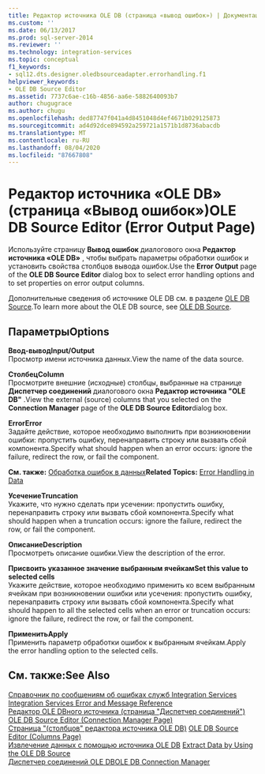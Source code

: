 ```yaml
---
title: Редактор источника OLE DB (страница «вывод ошибок») | Документация Майкрософт
ms.custom: ''
ms.date: 06/13/2017
ms.prod: sql-server-2014
ms.reviewer: ''
ms.technology: integration-services
ms.topic: conceptual
f1_keywords:
- sql12.dts.designer.oledbsourceadapter.errorhandling.f1
helpviewer_keywords:
- OLE DB Source Editor
ms.assetid: 7737c6ae-c16b-4856-aa6e-5882640093b7
author: chugugrace
ms.author: chugu
ms.openlocfilehash: ded87747f041a4d8451048d4ef4671b029125873
ms.sourcegitcommit: ad4d92dce894592a259721a1571b1d8736abacdb
ms.translationtype: MT
ms.contentlocale: ru-RU
ms.lasthandoff: 08/04/2020
ms.locfileid: "87667808"
---
```

# <a name="ole-db-source-editor-error-output-page"></a><span data-ttu-id="28882-102">Редактор источника «OLE DB» (страница «Вывод ошибок»)</span><span class="sxs-lookup"><span data-stu-id="28882-102">OLE DB Source Editor (Error Output Page)</span></span>
  <span data-ttu-id="28882-103">Используйте страницу **Вывод ошибок** диалогового окна **Редактор источника «OLE DB»** , чтобы выбрать параметры обработки ошибок и установить свойства столбцов вывода ошибок.</span><span class="sxs-lookup"><span data-stu-id="28882-103">Use the **Error Output** page of the **OLE DB Source Editor** dialog box to select error handling options and to set properties on error output columns.</span></span>  
  
 <span data-ttu-id="28882-104">Дополнительные сведения об источнике OLE DB см. в разделе [OLE DB Source](data-flow/ole-db-source.md).</span><span class="sxs-lookup"><span data-stu-id="28882-104">To learn more about the OLE DB source, see [OLE DB Source](data-flow/ole-db-source.md).</span></span>  
  
## <a name="options"></a><span data-ttu-id="28882-105">Параметры</span><span class="sxs-lookup"><span data-stu-id="28882-105">Options</span></span>  
 <span data-ttu-id="28882-106">**Ввод-вывод**</span><span class="sxs-lookup"><span data-stu-id="28882-106">**Input/Output**</span></span>  
 <span data-ttu-id="28882-107">Просмотр имени источника данных.</span><span class="sxs-lookup"><span data-stu-id="28882-107">View the name of the data source.</span></span>  
  
 <span data-ttu-id="28882-108">**Столбец**</span><span class="sxs-lookup"><span data-stu-id="28882-108">**Column**</span></span>  
 <span data-ttu-id="28882-109">Просмотрите внешние (исходные) столбцы, выбранные на странице **Диспетчер соединений** диалогового окна **Редактор источника "OLE DB"** .</span><span class="sxs-lookup"><span data-stu-id="28882-109">View the external (source) columns that you selected on the **Connection Manager** page of the **OLE DB Source Editor**dialog box.</span></span>  
  
 <span data-ttu-id="28882-110">**Error**</span><span class="sxs-lookup"><span data-stu-id="28882-110">**Error**</span></span>  
 <span data-ttu-id="28882-111">Задайте действие, которое необходимо выполнить при возникновении ошибки: пропустить ошибку, перенаправить строку или вызвать сбой компонента.</span><span class="sxs-lookup"><span data-stu-id="28882-111">Specify what should happen when an error occurs: ignore the failure, redirect the row, or fail the component.</span></span>  
  
 <span data-ttu-id="28882-112">**См. также:** [Обработка ошибок в данных](data-flow/error-handling-in-data.md)</span><span class="sxs-lookup"><span data-stu-id="28882-112">**Related Topics:** [Error Handling in Data](data-flow/error-handling-in-data.md)</span></span>  
  
 <span data-ttu-id="28882-113">**Усечение**</span><span class="sxs-lookup"><span data-stu-id="28882-113">**Truncation**</span></span>  
 <span data-ttu-id="28882-114">Укажите, что нужно сделать при усечении: пропустить ошибку, перенаправить строку или вызвать сбой компонента.</span><span class="sxs-lookup"><span data-stu-id="28882-114">Specify what should happen when a truncation occurs: ignore the failure, redirect the row, or fail the component.</span></span>  
  
 <span data-ttu-id="28882-115">**Описание**</span><span class="sxs-lookup"><span data-stu-id="28882-115">**Description**</span></span>  
 <span data-ttu-id="28882-116">Просмотреть описание ошибки.</span><span class="sxs-lookup"><span data-stu-id="28882-116">View the description of the error.</span></span>  
  
 <span data-ttu-id="28882-117">**Присвоить указанное значение выбранным ячейкам**</span><span class="sxs-lookup"><span data-stu-id="28882-117">**Set this value to selected cells**</span></span>  
 <span data-ttu-id="28882-118">Укажите действие, которое необходимо применить ко всем выбранным ячейкам при возникновении ошибки или усечения: пропустить ошибку, перенаправить строку или вызвать сбой компонента.</span><span class="sxs-lookup"><span data-stu-id="28882-118">Specify what should happen to all the selected cells when an error or truncation occurs: ignore the failure, redirect the row, or fail the component.</span></span>  
  
 <span data-ttu-id="28882-119">**Применить**</span><span class="sxs-lookup"><span data-stu-id="28882-119">**Apply**</span></span>  
 <span data-ttu-id="28882-120">Применить параметр обработки ошибок к выбранным ячейкам.</span><span class="sxs-lookup"><span data-stu-id="28882-120">Apply the error handling option to the selected cells.</span></span>  
  
## <a name="see-also"></a><span data-ttu-id="28882-121">См. также:</span><span class="sxs-lookup"><span data-stu-id="28882-121">See Also</span></span>  
 <span data-ttu-id="28882-122">[Справочник по сообщениям об ошибках служб Integration Services](../../2014/integration-services/integration-services-error-and-message-reference.md) </span><span class="sxs-lookup"><span data-stu-id="28882-122">[Integration Services Error and Message Reference](../../2014/integration-services/integration-services-error-and-message-reference.md) </span></span>  
 <span data-ttu-id="28882-123">[Редактор OLE DBного источника &#40;страница "Диспетчер соединений"&#41;](../../2014/integration-services/ole-db-source-editor-connection-manager-page.md) </span><span class="sxs-lookup"><span data-stu-id="28882-123">[OLE DB Source Editor &#40;Connection Manager Page&#41;](../../2014/integration-services/ole-db-source-editor-connection-manager-page.md) </span></span>  
 <span data-ttu-id="28882-124">[Страница "&#40;столбцов" редактора источника OLE DB&#41;](../../2014/integration-services/ole-db-source-editor-columns-page.md) </span><span class="sxs-lookup"><span data-stu-id="28882-124">[OLE DB Source Editor &#40;Columns Page&#41;](../../2014/integration-services/ole-db-source-editor-columns-page.md) </span></span>  
 <span data-ttu-id="28882-125">[Извлечение данных с помощью источника OLE DB](data-flow/extract-data-by-using-the-ole-db-source.md) </span><span class="sxs-lookup"><span data-stu-id="28882-125">[Extract Data by Using the OLE DB Source](data-flow/extract-data-by-using-the-ole-db-source.md) </span></span>  
 [<span data-ttu-id="28882-126">Диспетчер соединений OLE DB</span><span class="sxs-lookup"><span data-stu-id="28882-126">OLE DB Connection Manager</span></span>](connection-manager/ole-db-connection-manager.md)  
  
  
